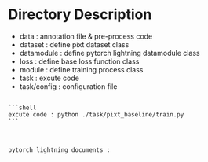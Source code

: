 # Directory Description
- data : annotation file & pre-process code
- dataset : define pixt dataset class
- datamodule : define pytorch lightning datamodule class
- loss : define base loss function class
- module : define training process class
- task : excute code
- task/config : configuration file


<pre>
<code>
```shell
excute code : python ./task/pixt_baseline/train.py
```
</code>
<code>

pytorch lightning documents : <https://lightning.ai/docs/pytorch/latest/>